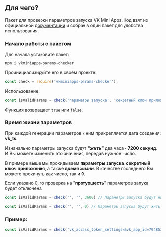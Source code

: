 ## Для чего?
Пакет для проверки параметров запуска VK Mini Apps. Код взят из официальной [документации](https://vk.com/dev/vk_apps_launch_params?f=%D0%9F%D1%80%D0%B8%D0%BC%D0%B5%D1%80%2B%D0%BF%D1%80%D0%BE%D0%B2%D0%B5%D1%80%D0%BA%D0%B8%2B%D0%BF%D0%BE%D0%B4%D0%BF%D0%B8%D1%81%D0%B8%2B%D0%BD%D0%B0%2BNode.js) и собран в один пакет для удобства использования.

### Начало работы с пакетом
Для начала установите пакет:
```
npm i vkminiapps-params-checker
```
Проинициализируйте его в своём проекте:
```javascript
const check = require('vkminiapps-params-checker');
```
Использование:
```javascript
const isValidParams = check('параметры запуска', 'секретный ключ приложения', 'время жизни в секундах');
```
Функция возвращает `true` или `false`.

### Время жизни параметров
При каждой генерации параметров к ним прикрепляется дата создания: **vk_ts**.   

Изначально параметры запуска будут ***"жить"*** два часа - **7200 секунд**. И Вы
можете изменить это значения, передав нужное число.

В примере выше мы прокидываем **параметры запуска**, **секретный ключ приложения**, а также ***время жизни***. В качестве последнего Вы можете прокинуть как число, так и **0**.

Если указано 0, то проверка на "**протухшесть**" параметров запука будет отключена.
```javascript
const isValidParams = check('', '', 3600) // Параметры запуска будут жить час (3600 секунд)
````
```javascript
const isValidParams = check('', '', 0) // Параметры запуска будут жить вечно, пока не изменится, например, ключ от приложения.
````
### Пример:
```javascript
const isValidParams = check('vk_access_token_settings=&vk_app_id=7948530&vk_are_notifications_enabled=0&vk_is_app_user=1&vk_is_favorite=0&vk_language=ru&vk_platform=desktop_web&vk_ref=other&vk_ts=1634454189&vk_user_id=172118960&sign=5lVUWU19M_xQpENllCGe2Mi-SGWC8K5i7FdkfHOwggA', 'cBpgoP3d9WggrQ81qtNhw'); // false
```
